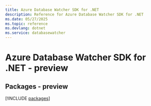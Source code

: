 ```yaml
---
title: Azure Database Watcher SDK for .NET
description: Reference for Azure Database Watcher SDK for .NET
ms.date: 05/27/2025
ms.topic: reference
ms.devlang: dotnet
ms.service: databasewatcher
---
```

# Azure Database Watcher SDK for .NET - preview
## Packages - preview
[!INCLUDE [packages](database-watcher-index.md)]